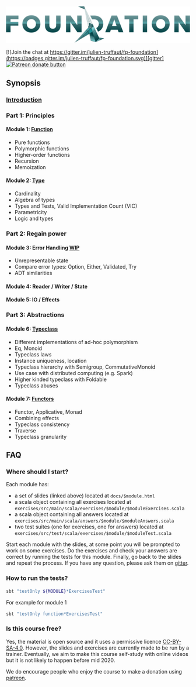 ![FP Foundation Logo](logo/Foundation.png)<br>

[![Join the chat at https://gitter.im/julien-truffaut/fp-foundation](https://badges.gitter.im/julien-truffaut/fp-foundation.svg)][gitter]
<span class="badge-patreon"><a href="https://www.patreon.com/bePatron?u=10482033" title="Donate to this project using Patreon"><img src="https://img.shields.io/badge/patreon-donate-yellow.svg" alt="Patreon donate button" /></a></span>

## Synopsis

### [Introduction](https://julien-truffaut.github.io/fp-foundation/index.html#1)

### Part 1: Principles

#### Module 1: [Function](https://julien-truffaut.github.io/fp-foundation/Function#1)
* Pure functions
* Polymorphic functions
* Higher-order functions
* Recursion
* Memoization

#### Module 2: [Type](https://julien-truffaut.github.io/fp-foundation/Type#1)
* Cardinality
* Algebra of types
* Types and Tests, Valid Implementation Count (VIC)
* Parametricity
* Logic and types

### Part 2: Regain power

#### Module 3: Error Handling [WIP](https://julien-truffaut.github.io/fp-foundation/ErrorHandling#1)
* Unrepresentable state
* Compare error types: Option, Either, Validated, Try
* ADT similarities

#### Module 4: Reader / Writer / State

#### Module 5: IO / Effects

### Part 3: Abstractions

#### Module 6: [Typeclass](https://julien-truffaut.github.io/fp-foundation/Typeclass#1)
* Different implementations of ad-hoc polymorphism
* Eq, Monoid
* Typeclass laws
* Instance uniqueness, location
* Typeclass hierarchy with Semigroup, CommutativeMonoid
* Use case with distributed computing (e.g. Spark)
* Higher kinded typeclass with Foldable
* Typeclass abuses

#### Module 7: [Functors](https://julien-truffaut.github.io/fp-foundation/Functors#1)
* Functor, Applicative, Monad
* Combining effects
* Typeclass consistency
* Traverse
* Typeclass granularity


## FAQ

### Where should I start?

Each module has:
* a set of slides (linked above) located at `docs/$module.html`
* a scala object containing all exercises located at `exercises/src/main/scala/exercises/$module/$moduleExercises.scala`
* a scala object containing all answers located at `exercises/src/main/scala/answers/$module/$moduleAnswers.scala`
* two test suites (one for exercises, one for answers) located at `exercises/src/test/scala/exercises/$module/$moduleTest.scala`

Start each module with the slides, at some point you will be prompted to work on some exercises. 
Do the exercises and check your answers are correct by running the tests for this module.
Finally, go back to the slides and repeat the process. If you have any question, please ask them on [gitter][gitter].

### How to run the tests?

```bash
sbt "testOnly ${MODULE}*ExercisesTest"
```

For example for module 1

```bash
sbt "testOnly function*ExercisesTest"
```

### Is this course free?

Yes, the material is open source and it uses a permissive licence [CC-BY-SA-4.0][licence].
However, the slides and exercises are currently made to be run by a trainer. Eventually, we aim to make this course
self-study with online videos but it is not likely to happen before mid 2020.

We do encourage people who enjoy the course to make a donation using [patreon][patreon].

[gitter]: https://gitter.im/julien-truffaut/fp-foundation?utm_source=badge&utm_medium=badge&utm_campaign=pr-badge&utm_content=badge
[licence]: https://creativecommons.org/licenses/by-sa/4.0/legalcode
[patreon]: https://www.patreon.com/bePatron?u=10482033